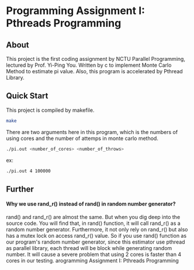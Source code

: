 Programming Assignment I: Pthreads Programming
==============================================

About
-----
This project is the first coding assignment by NCTU Parallel Programming, lectured by Prof. Yi-Ping You. Written by c to implement Monte Carlo Method to estimate pi value. Also, this program is accelerated by Pthread Library.

Quick Start
-----------
This project is compiled by makefile. 
``` sh
make
```

There are two arguments here in this program, which is the numbers of using cores and the number of attemps in monte carlo method.
``` sh
./pi.out <number_of_cores> <number_of_throws>
```
ex:
``` sh
./pi.out 4 100000
```

Further
-------
#### Why we use rand_r() instead of rand() in random number generator?
rand() and rand_r() are almost the same. But when you dig deep into the source code. You will find that, in rand() function, it will call rand_r() as a random number generator. Furthermore, it not only rely on rand_r() but also has a mutex lock on access rand_r() value. So if you use rand() function as our program's random number generator, since this estimator use pthread as parallel library, each thread will be block while generating random number. It will cause a severe problem that using 2 cores is faster than 4 cores in our testing.
arogramming Assignment I: Pthreads Programming

